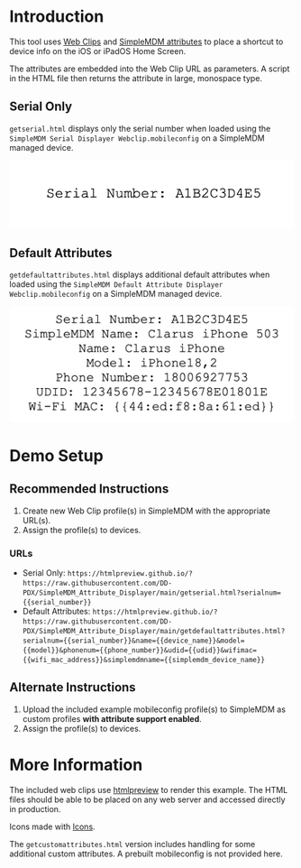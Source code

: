 # Introduction

This tool uses [Web Clips](https://support.apple.com/guide/deployment/web-clips-payload-settings-depbc7c7808/web) and [SimpleMDM attributes](https://simplemdm.pdq.com/hc/en-us/articles/9355313240347-Attributes-Custom-Attributes) to place a shortcut to device info on the iOS or iPadOS Home Screen.

The attributes are embedded into the Web Clip URL as parameters.  A script in the HTML file then returns the attribute in large, monospace type.

## Serial Only

`getserial.html` displays only the serial number when loaded using the `SimpleMDM Serial Displayer Webclip.mobileconfig` on a SimpleMDM managed device.

![Serial Example](https://github.com/DD-PDX/SimpleMDM_Attribute_Displayer/blob/main/Images/serial_only_example.png)

## Default Attributes

`getdefaultattributes.html` displays additional default attributes when loaded using the `SimpleMDM Default Attribute Displayer Webclip.mobileconfig` on a SimpleMDM managed device.

![Default Example](https://github.com/DD-PDX/SimpleMDM_Attribute_Displayer/blob/main/Images/default_attributes_example.png)

# Demo Setup

## Recommended Instructions

1. Create new Web Clip profile(s) in SimpleMDM with the appropriate URL(s).
2. Assign the profile(s) to devices.

### URLs

- Serial Only: `https://htmlpreview.github.io/?https://raw.githubusercontent.com/DD-PDX/SimpleMDM_Attribute_Displayer/main/getserial.html?serialnum={{serial_number}}`
- Default Attributes: `https://htmlpreview.github.io/?https://raw.githubusercontent.com/DD-PDX/SimpleMDM_Attribute_Displayer/main/getdefaultattributes.html?serialnum={{serial_number}}&name={{device_name}}&model={{model}}&phonenum={{phone_number}}&udid={{udid}}&wifimac={{wifi_mac_address}}&simplemdmname={{simplemdm_device_name}}`

## Alternate Instructions

1. Upload the included example mobileconfig profile(s) to SimpleMDM as custom profiles **with attribute support enabled**.
2. Assign the profile(s) to devices.

# More Information

The included web clips use [htmlpreview](https://github.com/htmlpreview/htmlpreview.github.com) to render this example.  The HTML files should be able to be placed on any web server and accessed directly in production.

Icons made with [Icons](https://github.com/SAP/macOS-icon-generator).

The `getcustomattributes.html` version includes handling for some additional custom attributes.  A prebuilt mobileconfig is not provided here.